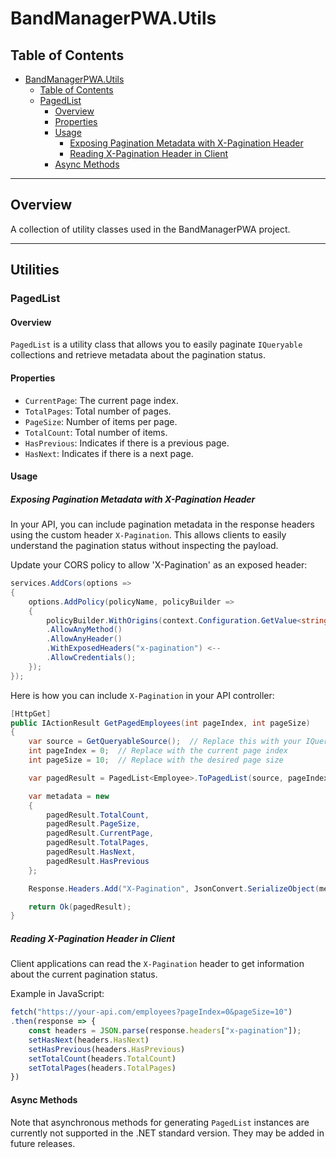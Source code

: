 # BandManagerPWA.Utils

## Table of Contents
- [BandManagerPWA.Utils](#bandmanagerpwautils)
  - [Table of Contents](#table-of-contents)
  - [PagedList](#pagedlist)
	- [Overview](#overview)
	- [Properties](#properties)
	- [Usage](#usage)
	  - [Exposing Pagination Metadata with X-Pagination Header](#exposing-pagination-metadata-with-x-pagination-header)
	  - [Reading X-Pagination Header in Client](#reading-x-pagination-header-in-client)
	- [Async Methods](#async-methods)
---
## Overview
A collection of utility classes used in the BandManagerPWA project.

---


## Utilities
### PagedList

#### Overview
`PagedList` is a utility class that allows you to easily paginate `IQueryable` collections and retrieve metadata about the pagination status.


#### Properties

- `CurrentPage`: The current page index.
- `TotalPages`: Total number of pages.
- `PageSize`: Number of items per page.
- `TotalCount`: Total number of items.
- `HasPrevious`: Indicates if there is a previous page.
- `HasNext`: Indicates if there is a next page.

#### Usage

##### Exposing Pagination Metadata with X-Pagination Header

In your API, you can include pagination metadata in the response headers using the custom header `X-Pagination`. This allows clients to easily understand the pagination status without inspecting the payload.

Update your CORS policy to allow 'X-Pagination' as an exposed header:
```csharp
services.AddCors(options =>
{
    options.AddPolicy(policyName, policyBuilder =>
    {
        policyBuilder.WithOrigins(context.Configuration.GetValue<string>("CORSWhitelist").Split(","))
        .AllowAnyMethod()
        .AllowAnyHeader()
        .WithExposedHeaders("x-pagination") <--
        .AllowCredentials();
    });
});
```

Here is how you can include `X-Pagination` in your API controller:

```csharp
[HttpGet]
public IActionResult GetPagedEmployees(int pageIndex, int pageSize)
{
    var source = GetQueryableSource();  // Replace this with your IQueryable source
    int pageIndex = 0;  // Replace with the current page index
    int pageSize = 10;  // Replace with the desired page size

    var pagedResult = PagedList<Employee>.ToPagedList(source, pageIndex, pageSize);

    var metadata = new
    {
        pagedResult.TotalCount,
        pagedResult.PageSize,
        pagedResult.CurrentPage,
        pagedResult.TotalPages,
        pagedResult.HasNext,
        pagedResult.HasPrevious
    };

    Response.Headers.Add("X-Pagination", JsonConvert.SerializeObject(metadata));

    return Ok(pagedResult);
}
```

##### Reading X-Pagination Header in Client

Client applications can read the `X-Pagination` header to get information about the current pagination status.

Example in JavaScript:

```javascript
fetch("https://your-api.com/employees?pageIndex=0&pageSize=10")
.then(response => {
    const headers = JSON.parse(response.headers["x-pagination"]);
    setHasNext(headers.HasNext)
    setHasPrevious(headers.HasPrevious)
    setTotalCount(headers.TotalCount)
    setTotalPages(headers.TotalPages)
})
```


#### Async Methods

Note that asynchronous methods for generating `PagedList` instances are currently not supported in the .NET standard version. They may be added in future releases.